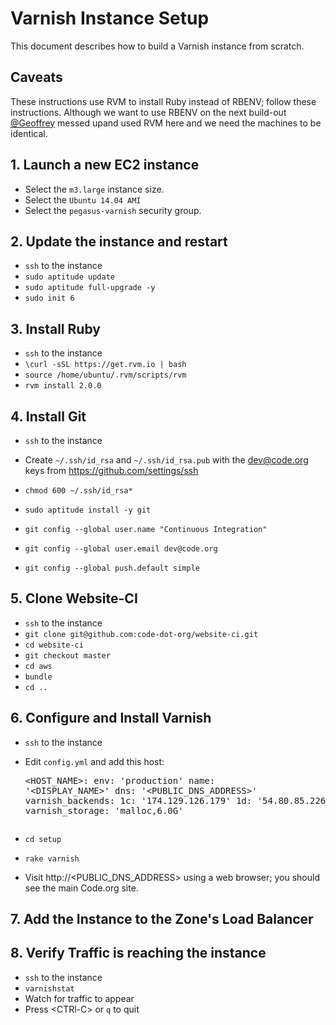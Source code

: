 # Varnish Instance Setup

This document describes how to build a Varnish instance from scratch.

## Caveats

These instructions use RVM to install Ruby instead of RBENV; follow these instructions.  Although we want to use RBENV on the next build-out [@Geoffrey](geoffrey@code.org) messed upand used RVM here and we need the machines to be identical.

## 1. Launch a new EC2 instance

- Select the `m3.large` instance size.
- Select the `Ubuntu 14.04 AMI`
- Select the `pegasus-varnish` security group.

## 2. Update the instance and restart

- `ssh` to the instance
- `sudo aptitude update`
- `sudo aptitude full-upgrade -y`
- `sudo init 6`

## 3. Install Ruby

- `ssh` to the instance
- `\curl -sSL https://get.rvm.io | bash`
- `source /home/ubuntu/.rvm/scripts/rvm`
- `rvm install 2.0.0`

## 4. Install Git

- `ssh` to the instance

- Create `~/.ssh/id_rsa` and `~/.ssh/id_rsa.pub` with the dev@code.org keys from <https://github.com/settings/ssh>

- `chmod 600 ~/.ssh/id_rsa*`
- `sudo aptitude install -y git`
- `git config --global user.name "Continuous Integration"`
- `git config --global user.email dev@code.org`
- `git config --global push.default simple`

## 5. Clone Website-CI

- `ssh` to the instance
- `git clone git@github.com:code-dot-org/website-ci.git`
- `cd website-ci`
- `git checkout master`
- `cd aws`
- `bundle`
- `cd ..`

## 6. Configure and Install Varnish

- `ssh` to the instance

- Edit `config.yml` and add this host:<pre>&lt;HOST_NAME&gt;:
    env: 'production'
    name: '&lt;DISPLAY_NAME&gt;'
    dns: '&lt;PUBLIC_DNS_ADDRESS&gt;'
    varnish_backends:
      1c: '174.129.126.179'
      1d: '54.80.85.226'
    varnish_storage: 'malloc,6.0G'
</pre>

- `cd setup`

- `rake varnish`

- Visit http://&lt;PUBLIC_DNS_ADDRESS&gt; using a web browser; you should see the main Code.org site.

## 7. Add the Instance to the Zone's Load Balancer

## 8. Verify Traffic is reaching the instance

- `ssh` to the instance
- `varnishstat`
- Watch for traffic to appear
- Press &lt;CTRl-C&gt; or `q` to quit

